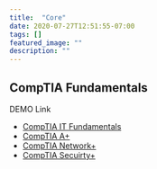 ```yaml
---
title:  "Core"
date: 2020-07-27T12:51:55-07:00
tags: []
featured_image: ""
description: ""
---
```



## CompTIA Fundamentals
DEMO Link
- [CompTIA IT Fundamentals](https://techslayers.thrivecart.com/comptia-itf/)
- [CompTIA A+](https://techslayers.thrivecart.com/comptia-a/)
- [CompTIA Network+](https://techslayers.thrivecart.com/comptia-net/)
- [CompTIA Secuirty+](https://techslayers.thrivecart.com/comptia-security/)